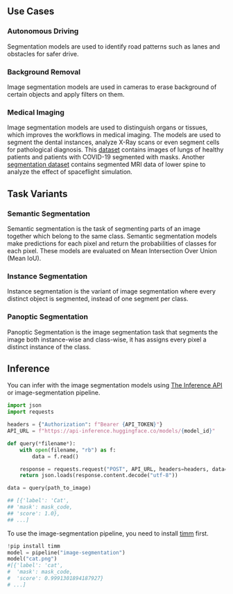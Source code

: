 ## Use Cases

### Autonomous Driving
Segmentation models are used to identify road patterns such as lanes and obstacles for safer drive. 

### Background Removal 
Image segmentation models are used in cameras to erase background of certain objects and apply filters on them. 

### Medical Imaging
Image segmentation models are used to distinguish organs or tissues, which improves the workflows in medical imaging. The models are used to segment the dental instances, analyze X-Ray scans or even segment cells for pathological diagnosis. This [dataset]([https://github.com/v7labs/covid-19-xray-dataset](https://github.com/v7labs/covid-19-xray-dataset)) contains images of lungs of healthy patients and patients with COVID-19 segmented with masks. Another [segmentation dataset]([https://ivdm3seg.weebly.com/data.html](https://ivdm3seg.weebly.com/data.html)) contains segmented MRI data of lower spine to analyze the effect of spaceflight simulation.

## Task Variants

### Semantic Segmentation 
Semantic segmentation is the task of segmenting parts of an image together which belong to the same class. Semantic segmentation models make predictions for each pixel and return the probabilities of classes for each pixel. These models are evaluated on Mean Intersection Over Union (Mean IoU).

### Instance Segmentation
Instance segmentation is the variant of image segmentation where every distinct object is segmented, instead of one segment per class. 

### Panoptic Segmentation
Panoptic Segmentation is the image segmentation task that segments the image both instance-wise and class-wise, it has assigns every pixel a distinct instance of the class.

## Inference
You can infer with the image segmentation models using [The Inference API](https://huggingface.co/inference-api) or image-segmentation pipeline.

```python
import json
import requests

headers = {"Authorization": f"Bearer {API_TOKEN}"}
API_URL = f"https://api-inference.huggingface.co/models/{model_id}"

def query(*filename*):
    with open(filename, "rb") as f:
        data = f.read()

    response = requests.request("POST", API_URL, headers=headers, data=data)
    return json.loads(response.content.decode("utf-8"))

data = query(path_to_image)

## [{'label': 'Cat',
## 'mask': mask_code,
## 'score': 1.0},
## ...]
```
To use the image-segmentation pipeline, you need to install [timm](https://github.com/rwightman/pytorch-image-models) first. 

```python
!pip install timm
model = pipeline("image-segmentation")
model("cat.png")
#[{'label': 'cat',
#  'mask': mask_code,
#  'score': 0.9991301894187927}
# ...]
```

